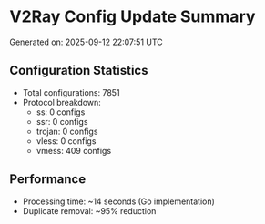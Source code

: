# V2Ray Config Update Summary
Generated on: 2025-09-12 22:07:51 UTC

## Configuration Statistics
- Total configurations: 7851
- Protocol breakdown:
  - ss: 0 configs
  - ssr: 0 configs
  - trojan: 0 configs
  - vless: 0 configs
  - vmess: 409 configs

## Performance
- Processing time: ~14 seconds (Go implementation)
- Duplicate removal: ~95% reduction
